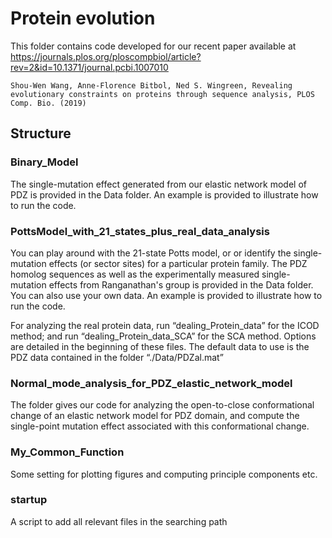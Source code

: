 # Protein evolution

This folder contains code developed for our recent paper available at https://journals.plos.org/ploscompbiol/article?rev=2&id=10.1371/journal.pcbi.1007010

    Shou-Wen Wang, Anne-Florence Bitbol, Ned S. Wingreen, Revealing evolutionary constraints on proteins through sequence analysis, PLOS Comp. Bio. (2019)
    
    

## Structure

### Binary_Model

The single-mutation effect generated from our elastic network model of PDZ is provided in the Data folder.  An example is provided to illustrate how to run the code.

### PottsModel_with_21_states_plus_real_data_analysis

You can play around with the 21-state Potts model, or or identify the single-mutation effects (or sector sites) for a particular protein family.  The PDZ homolog sequences as well as the experimentally measured single-mutation effects from Ranganathan's group is provided in the Data folder. You can also use your own data.  An example is provided to illustrate how to run the code.
     
For analyzing the real protein data, run “dealing_Protein_data” for the ICOD method; and run “dealing_Protein_data_SCA” for the SCA method.  Options are detailed in the beginning of these files.  The default data to use is the PDZ data contained in the folder “./Data/PDZal.mat”

### Normal_mode_analysis_for_PDZ_elastic_network_model

The folder gives our code for analyzing the open-to-close conformational change of an elastic network model for PDZ domain, and compute the single-point mutation effect associated with this conformational change.  

### My_Common_Function

Some setting for plotting figures and computing principle components etc. 

### startup

A script to add all relevant files in the searching path
